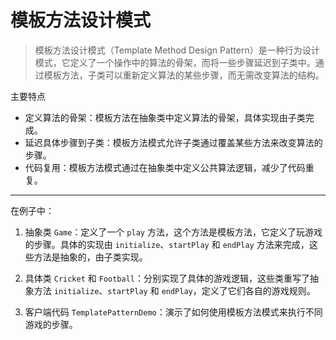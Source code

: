 # 模板方法设计模式

> 模板方法设计模式（Template Method Design Pattern）是一种行为设计模式，它定义了一个操作中的算法的骨架，而将一些步骤延迟到子类中。通过模板方法，子类可以重新定义算法的某些步骤，而无需改变算法的结构。

主要特点

- 定义算法的骨架：模板方法在抽象类中定义算法的骨架，具体实现由子类完成。
- 延迟具体步骤到子类：模板方法模式允许子类通过覆盖某些方法来改变算法的步骤。
- 代码复用：模板方法模式通过在抽象类中定义公共算法逻辑，减少了代码重复。

---
在例子中：

1. 抽象类 `Game`：定义了一个 `play` 方法，这个方法是模板方法，它定义了玩游戏的步骤。具体的实现由 `initialize`、`startPlay` 和 `endPlay` 方法来完成，这些方法是抽象的，由子类实现。

2. 具体类 `Cricket` 和 `Football`：分别实现了具体的游戏逻辑，这些类重写了抽象方法 `initialize`、`startPlay` 和 `endPlay`，定义了它们各自的游戏规则。

3. 客户端代码 `TemplatePatternDemo`：演示了如何使用模板方法模式来执行不同游戏的步骤。
